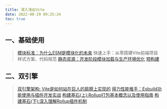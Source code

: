 ```yaml
---
title: 深入浅出Vite
date: 2022-08-29 09:25:24
toc: true
---
```


## 一、基础使用
>[模块标准：为什么ESM是模块化的未来](/All/engineering/vite/vite_deep/module_standard "模块标准")
>快速上手：从零搭建Vite前端项目
>样式方案、代码规范
>[静态资源：开发阶段模块加载与生产环境优化](/All/engineering/vite/vite_deep/source "静态资源")
>[预构建](/All/engineering/vite/vite_deep/pre_bundle "预构建")

## 二、双引擎
>[双引擎架构: Vite是如何站在巨人的肩膀上实现的](/All/engineering/vite/vite_deep/doubleEngine "双引擎解构")
>[得力性能推手：Esbuild功能使用与插件开发实战](/All/engineering/vite/vite_deep/esbuild "Esbuild功能使用与插件开发实战")
>[构建基石(上):Rollup打包基本概念以及使用指南](/All/engineering/vite/vite_deep/rollup_base "Rollup打包基本概念")
>[构建基石(下):深入理解Rollup插件机制](/All/engineering/vite/vite_deep/rollup_plugin "Rollup插件机制")
